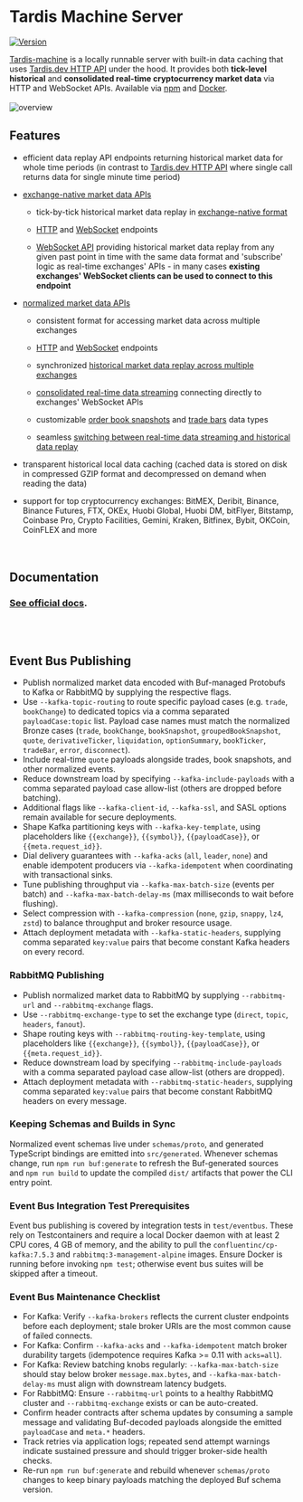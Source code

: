 # Tardis Machine Server

[![Version](https://img.shields.io/npm/v/tardis-machine.svg)](https://www.npmjs.org/package/tardis-machine)

[Tardis-machine](https://docs.tardis.dev/api/tardis-machine) is a locally runnable server with built-in data caching that uses [Tardis.dev HTTP API](https://docs.tardis.dev/api/http) under the hood. It provides both **tick-level historical** and **consolidated real-time cryptocurrency market data** via HTTP and WebSocket APIs. Available via [npm](https://docs.tardis.dev/api/tardis-machine#npm) and [Docker](https://docs.tardis.dev/api/tardis-machine#docker).
<br/>
<br/>
![overview](<https://gblobscdn.gitbook.com/assets%2F-LihqQrMLN4ia7KgxAzi%2F-M2YHT2t5D3zrOL7TEyt%2F-M2YHurMxtHTW9ak0V9I%2Fexcalidraw-2020316131859%20(1).png?alt=media&token=11f81814-6b3e-4254-8047-cb03c433bcde>)
<br/>

## Features

- efficient data replay API endpoints returning historical market data for whole time periods \(in contrast to [Tardis.dev HTTP API](https://docs.tardis.dev/api/http) where single call returns data for single minute time period\)

- [exchange-native market data APIs](https://docs.tardis.dev/api/tardis-machine#exchange-native-market-data-apis)
  - tick-by-tick historical market data replay in [exchange-native format](https://docs.tardis.dev/faq/data#what-is-a-difference-between-exchange-native-and-normalized-data-format)

  - [HTTP](https://docs.tardis.dev/api/tardis-machine#http-get-replay-options-options) and [WebSocket](https://docs.tardis.dev/api/tardis-machine#websocket-ws-replay-exchange-exchange-and-from-fromdate-and-to-todate) endpoints

  - [WebSocket API](https://docs.tardis.dev/api/tardis-machine#websocket-ws-replay-exchange-exchange-and-from-fromdate-and-to-todate) providing historical market data replay from any given past point in time with the same data format and 'subscribe' logic as real-time exchanges' APIs - in many cases **existing exchanges' WebSocket clients can be used to connect to this endpoint**

- [normalized market data APIs](https://docs.tardis.dev/api/tardis-machine#normalized-market-data-apis)
  <br/>
  - consistent format for accessing market data across multiple exchanges

  - [HTTP](https://docs.tardis.dev/api/tardis-machine#http-get-replay-normalized-options-options) and [WebSocket](https://docs.tardis.dev/api/tardis-machine#websocket-ws-replay-normalized-options-options) endpoints

  - synchronized [historical market data replay across multiple exchanges](https://docs.tardis.dev/api/tardis-machine#http-get-replay-normalized-options-options)

  - [consolidated real-time data streaming](https://docs.tardis.dev/api/tardis-machine#websocket-ws-stream-normalized-options-options) connecting directly to exchanges' WebSocket APIs

  - customizable [order book snapshots](https://docs.tardis.dev/api/tardis-machine#book_snapshot_-number_of_levels-_-snapshot_interval-time_unit) and [trade bars](https://docs.tardis.dev/api/tardis-machine#trade_bar_-aggregation_interval-suffix) data types
  - seamless [switching between real-time data streaming and historical data replay](https://docs.tardis.dev/api/tardis-machine#normalized-market-data-apis)
    <br/>

- transparent historical local data caching \(cached data is stored on disk in compressed GZIP format and decompressed
  on demand when reading the data\)
  <br/>

- support for top cryptocurrency exchanges: BitMEX, Deribit, Binance, Binance Futures, FTX, OKEx, Huobi Global, Huobi DM, bitFlyer, Bitstamp, Coinbase Pro, Crypto Facilities, Gemini, Kraken, Bitfinex, Bybit, OKCoin, CoinFLEX and more
  <br/>
  <br/>
  <br/>

## Documentation

### [See official docs](https://docs.tardis.dev/api/tardis-machine).

<br/>
<br/>

## Event Bus Publishing

- Publish normalized market data encoded with Buf-managed Protobufs to Kafka or RabbitMQ by supplying the respective flags.
- Use `--kafka-topic-routing` to route specific payload cases (e.g. `trade`, `bookChange`) to dedicated topics via a comma separated `payloadCase:topic` list. Payload case names must match the normalized Bronze cases (`trade`, `bookChange`, `bookSnapshot`, `groupedBookSnapshot`, `quote`, `derivativeTicker`, `liquidation`, `optionSummary`, `bookTicker`, `tradeBar`, `error`, `disconnect`).
- Include real-time `quote` payloads alongside trades, book snapshots, and other normalized events.
- Reduce downstream load by specifying `--kafka-include-payloads` with a comma separated payload case allow-list (others are dropped before batching).
- Additional flags like `--kafka-client-id`, `--kafka-ssl`, and SASL options remain available for secure deployments.
- Shape Kafka partitioning keys with `--kafka-key-template`, using placeholders like `{{exchange}}`, `{{symbol}}`, `{{payloadCase}}`, or `{{meta.request_id}}`.
- Dial delivery guarantees with `--kafka-acks` (`all`, `leader`, `none`) and enable idempotent producers via `--kafka-idempotent` when coordinating with transactional sinks.
- Tune publishing throughput via `--kafka-max-batch-size` (events per batch) and `--kafka-max-batch-delay-ms` (max milliseconds to wait before flushing).
- Select compression with `--kafka-compression` (`none`, `gzip`, `snappy`, `lz4`, `zstd`) to balance throughput and broker resource usage.
- Attach deployment metadata with `--kafka-static-headers`, supplying comma separated `key:value` pairs that become constant Kafka headers on every record.

### RabbitMQ Publishing

- Publish normalized market data to RabbitMQ by supplying `--rabbitmq-url` and `--rabbitmq-exchange` flags.
- Use `--rabbitmq-exchange-type` to set the exchange type (`direct`, `topic`, `headers`, `fanout`).
- Shape routing keys with `--rabbitmq-routing-key-template`, using placeholders like `{{exchange}}`, `{{symbol}}`, `{{payloadCase}}`, or `{{meta.request_id}}`.
- Reduce downstream load by specifying `--rabbitmq-include-payloads` with a comma separated payload case allow-list (others are dropped).
- Attach deployment metadata with `--rabbitmq-static-headers`, supplying comma separated `key:value` pairs that become constant RabbitMQ headers on every message.

### Keeping Schemas and Builds in Sync

Normalized event schemas live under `schemas/proto`, and generated TypeScript bindings are emitted into `src/generated`. Whenever schemas change, run `npm run buf:generate` to refresh the Buf-generated sources and `npm run build` to update the compiled `dist/` artifacts that power the CLI entry point.

### Event Bus Integration Test Prerequisites

Event bus publishing is covered by integration tests in `test/eventbus`. These rely on Testcontainers and require a local Docker daemon with at least 2 CPU cores, 4 GB of memory, and the ability to pull the `confluentinc/cp-kafka:7.5.3` and `rabbitmq:3-management-alpine` images. Ensure Docker is running before invoking `npm test`; otherwise event bus suites will be skipped after a timeout.

### Event Bus Maintenance Checklist

- For Kafka: Verify `--kafka-brokers` reflects the current cluster endpoints before each deployment; stale broker URIs are the most common cause of failed connects.
- For Kafka: Confirm `--kafka-acks` and `--kafka-idempotent` match broker durability targets (idempotence requires Kafka >= 0.11 with `acks=all`).
- For Kafka: Review batching knobs regularly: `--kafka-max-batch-size` should stay below broker `message.max.bytes`, and `--kafka-max-batch-delay-ms` must align with downstream latency budgets.
- For RabbitMQ: Ensure `--rabbitmq-url` points to a healthy RabbitMQ cluster and `--rabbitmq-exchange` exists or can be auto-created.
- Confirm header contracts after schema updates by consuming a sample message and validating Buf-decoded payloads alongside the emitted `payloadCase` and `meta.*` headers.
- Track retries via application logs; repeated send attempt warnings indicate sustained pressure and should trigger broker-side health checks.
- Re-run `npm run buf:generate` and rebuild whenever `schemas/proto` changes to keep binary payloads matching the deployed Buf schema version.
